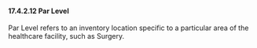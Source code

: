 #### 17.4.2.12 Par Level

Par Level refers to an inventory location specific to a particular area of the healthcare facility, such as Surgery.

